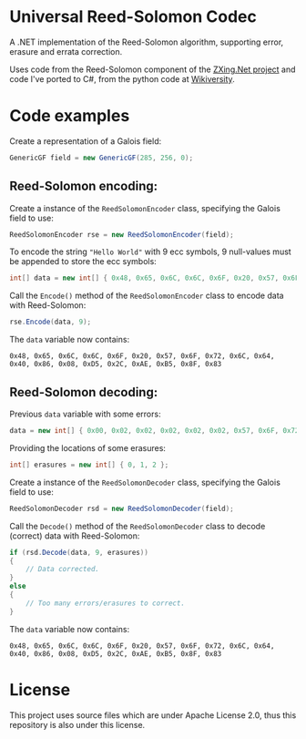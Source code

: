 # Universal Reed-Solomon Codec
A .NET implementation of the Reed-Solomon algorithm, supporting error, erasure and errata correction.

Uses code from the Reed-Solomon component of the [ZXing.Net project](https://github.com/micjahn/ZXing.Net/tree/master/Source/lib/common/reedsolomon) and code I've ported to C#, from the python code at [Wikiversity](https://en.wikiversity.org/wiki/Reed%E2%80%93Solomon_codes_for_coders).

# Code examples

Create a representation of a Galois field:

```C#
GenericGF field = new GenericGF(285, 256, 0);
```

## Reed-Solomon encoding:

Create a instance of the `ReedSolomonEncoder` class, specifying the Galois field to use:

```C#
ReedSolomonEncoder rse = new ReedSolomonEncoder(field);
```
To encode the string `"Hello World"` with 9 ecc symbols, 9 null-values must be appended to store the ecc symbols:

```C#
int[] data = new int[] { 0x48, 0x65, 0x6C, 0x6C, 0x6F, 0x20, 0x57, 0x6F, 0x72, 0x6C, 0x64, 0x00, 0x00, 0x00, 0x00, 0x00, 0x00, 0x00, 0x00, 0x00 };
```

Call the `Encode()` method of the `ReedSolomonEncoder` class to encode data with Reed-Solomon:

```C#
rse.Encode(data, 9);
```

The `data` variable now contains:

```
0x48, 0x65, 0x6C, 0x6C, 0x6F, 0x20, 0x57, 0x6F, 0x72, 0x6C, 0x64, 0x40, 0x86, 0x08, 0xD5, 0x2C, 0xAE, 0xB5, 0x8F, 0x83
```

## Reed-Solomon decoding:

Previous `data` variable with some errors:

```C#
data = new int[] { 0x00, 0x02, 0x02, 0x02, 0x02, 0x02, 0x57, 0x6F, 0x72, 0x6C, 0x64, 0x40, 0x86, 0x08, 0xD5, 0x2C, 0xAE, 0xB5, 0x8F, 0x83 };
```

Providing the locations of some erasures:

```C# 
int[] erasures = new int[] { 0, 1, 2 };
```

Create a instance of the `ReedSolomonDecoder` class, specifying the Galois field to use:

```C#
ReedSolomonDecoder rsd = new ReedSolomonDecoder(field);
```

Call the `Decode()` method of the `ReedSolomonDecoder` class to decode (correct) data with Reed-Solomon:

```C#
if (rsd.Decode(data, 9, erasures))
{
    // Data corrected.
}
else
{
    // Too many errors/erasures to correct.
}

```

The `data` variable now contains:

```
0x48, 0x65, 0x6C, 0x6C, 0x6F, 0x20, 0x57, 0x6F, 0x72, 0x6C, 0x64, 0x40, 0x86, 0x08, 0xD5, 0x2C, 0xAE, 0xB5, 0x8F, 0x83
```

# License

This project uses source files which are under Apache License 2.0, thus this repository is also under this license.
